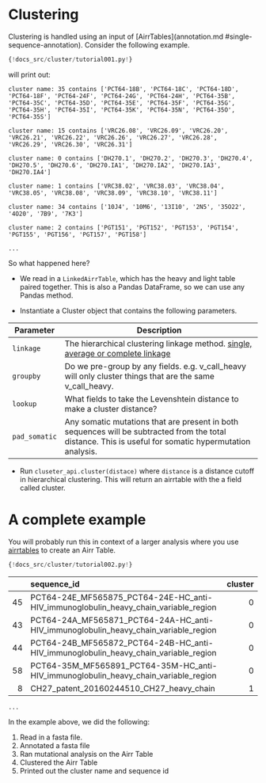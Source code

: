 # Clustering

Clustering is handled using an input of [AirrTables](annotation.md #single-sequence-annotation). Consider the following example.

```Python
{!docs_src/cluster/tutorial001.py!}
```

will print out:

```
cluster name: 35 contains ['PCT64-18B', 'PCT64-18C', 'PCT64-18D', 'PCT64-18F', 'PCT64-24F', 'PCT64-24G', 'PCT64-24H', 'PCT64-35B', 'PCT64-35C', 'PCT64-35D', 'PCT64-35E', 'PCT64-35F', 'PCT64-35G', 'PCT64-35H', 'PCT64-35I', 'PCT64-35K', 'PCT64-35N', 'PCT64-35O', 'PCT64-35S']

cluster name: 15 contains ['VRC26.08', 'VRC26.09', 'VRC26.20', 'VRC26.21', 'VRC26.22', 'VRC26.26', 'VRC26.27', 'VRC26.28', 'VRC26.29', 'VRC26.30', 'VRC26.31']

cluster name: 0 contains ['DH270.1', 'DH270.2', 'DH270.3', 'DH270.4', 'DH270.5', 'DH270.6', 'DH270.IA1', 'DH270.IA2', 'DH270.IA3', 'DH270.IA4']

cluster name: 1 contains ['VRC38.02', 'VRC38.03', 'VRC38.04', 'VRC38.05', 'VRC38.08', 'VRC38.09', 'VRC38.10', 'VRC38.11']

cluster name: 34 contains ['10J4', '10M6', '13I10', '2N5', '35O22', '4O20', '7B9', '7K3']

cluster name: 2 contains ['PGT151', 'PGT152', 'PGT153', 'PGT154', 'PGT155', 'PGT156', 'PGT157', 'PGT158']

...
```

So what happened here?

- We read in a `LinkedAirrTable`, which has the heavy and light table paired together. This is also a Pandas DataFrame, so we can use any Pandas method.

- Instantiate a Cluster object that contains the following parameters.

| Parameter     | Description                                                                                                                                             |
| ------------- | ------------------------------------------------------------------------------------------------------------------------------------------------------- |
| `linkage`     | The hierarchical clustering linkage method. [single, average or complete linkage](https://en.wikipedia.org/wiki/Hierarchical_clustering)                |
| `groupby`     | Do we pre-group by any fields. e.g. v_call_heavy will only cluster things that are the same v_call_heavy.                                               |
| `lookup`      | What fields to take the Levenshtein distance to make a cluster distance?                                                                                |
| `pad_somatic` | Any somatic mutations that are present in both sequences will be subtracted from the total distance. This is useful for somatic hypermutation analysis. |

- Run `cluseter_api.cluster(distace)` where `distance` is a distance cutoff in hierarchical clustering. This will return an airrtable with the a field called cluster.

# A complete example

You will probably run this in context of a larger analysis where you use [airrtables](annotation.md#single-sequence-annotation) to create an Airr Table.

```Python
{!docs_src/cluster/tutorial002.py!}
```

|     | sequence_id                                                                         | cluster |
| --: | :---------------------------------------------------------------------------------- | ------: |
|  45 | PCT64-24E_MF565875_PCT64-24E-HC_anti-HIV_immunoglobulin_heavy_chain_variable_region |       0 |
|  43 | PCT64-24A_MF565871_PCT64-24A-HC_anti-HIV_immunoglobulin_heavy_chain_variable_region |       0 |
|  44 | PCT64-24B_MF565872_PCT64-24B-HC_anti-HIV_immunoglobulin_heavy_chain_variable_region |       0 |
|  58 | PCT64-35M_MF565891_PCT64-35M-HC_anti-HIV_immunoglobulin_heavy_chain_variable_region |       0 |
|   8 | CH27_patent_20160244510_CH27_heavy_chain                                            |       1 |

`...`

In the example above, we did the following:

 1. Read in a fasta file.
2. Annotated a fasta file
3. Ran mutational analysis on the Airr Table
4. Clustered the Airr Table
5. Printed out the cluster name and sequence id
